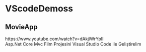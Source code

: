 # VScodeDemoss

<h2><b>MovieApp</b></h2>
https://www.youtube.com/watch?v=dAkjlWrYpII <br>
Asp.Net Core Mvc Film Projesini Visual Studio Code ile Geliştirelim

